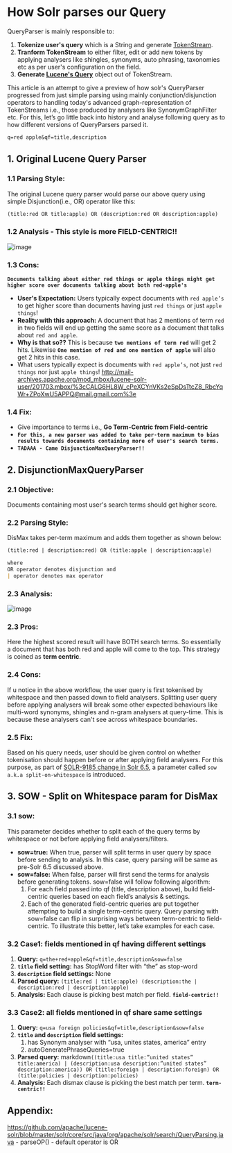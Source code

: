 # How Solr parses our Query

QueryParser is mainly responsible to:
1. **Tokenize user's query** which is a String and generate [TokenStream](https://github.com/apache/lucene-solr/blob/master/lucene/core/src/java/org/apache/lucene/analysis/TokenStream.java).
2. **Tranform TokenStream** to either filter, edit or add new tokens by applying analysers like shingles, synonyms, auto phrasing, taxonomies etc as per user's configuration on the field. 
3. **Generate [Lucene's Query](https://github.com/apache/lucene-solr/blob/master/lucene/core/src/java/org/apache/lucene/search/Query.java)** object out of TokenStream.

This article is an attempt to give a preview of how solr's QueryParser progressed from just simple parsing using mainly conjunction/disjunction operators to handling today's advanced graph-representation of TokenStreams i.e., those produced by analysers like SynonymGraphFilter etc. For this, let’s go little back into history and analyse following query as to how different versions of QueryParsers parsed it.
```markdown
q=red apple&qf=title,description
```

## 1. Original Lucene Query Parser

### 1.1 Parsing Style:
The original Lucene query parser would parse our above query using simple Disjunction(i.e., OR) operator like this:
```markdown
(title:red OR title:apple) OR (description:red OR description:apple)
```

### 1.2 Analysis - This style is more FIELD-CENTRIC!!
![image](https://user-images.githubusercontent.com/22542670/41508567-a4c539a0-7264-11e8-9503-5a2933fa2f60.png)

### 1.3 Cons: 
**`Documents talking about either red things or apple things might get higher score over documents talking about both red-apple's`**
- **User's Expectation:** Users typically expect documents with ```red apple’s``` to get higher score than documents having just ```red things``` or just ```apple things```! 
- **Reality with this approach:** A document that has 2 mentions of term ```red``` in two fields will end up getting the same score as a document that talks about ```red and apple```. 
- **Why is that so??** This is because **`two mentions of term red`** will get 2 hits. Likewise **`One mention of red and one mention of apple`** will also get 2 hits in this case.
- What users typically expect is documents with ```red apple’s```, not just ```red things``` nor just ```apple things```! 
http://mail-archives.apache.org/mod_mbox/lucene-solr-user/201703.mbox/%3cCALG6HL8W_cPeXCYnVKs2eSpDsTtcZ8_RbcYqWr+ZPoXwU5APPQ@mail.gmail.com%3e 

### 1.4 Fix: 
- Give importance to terms i.e., **Go Term-Centric from Field-centric**
- **`For this, a new parser was added to take per-term maximum to bias results towards documents containing more of user's search terms.`**
- **`TADAAA - Came DisjunctionMaxQueryParser!!`**

## 2. DisjunctionMaxQueryParser

### 2.1 Objective:
Documents containing most user's search terms should get higher score.

### 2.2 Parsing Style:
DisMax takes per-term maximum and adds them together as shown below: 
```markdown
(title:red | description:red) OR (title:apple | description:apple)

where
OR operator denotes disjunction and
| operator denotes max operator
```

### 2.3 Analysis:
![image](https://user-images.githubusercontent.com/22542670/41509173-97516c68-726d-11e8-841a-c04874715560.png)

### 2.3 Pros:
Here the highest scored result will have BOTH search terms. So essentially a document that has both red and apple will come to the top. This strategy is coined as **term centric**.

### 2.4 Cons:
If u notice in the above workflow, the user query is first tokenised by whitespace and then passed down to field analysers. Splitting user query before applying analysers will break some other expected behaviours like multi-word synonyms, shingles and n-gram analysers at query-time. This is because these analysers can't see across whitespace boundaries.

### 2.5 Fix:
Based on his query needs, user should be given control on whether tokenisation should happen before or after applying field analysers. For this purpose, as part of [SOLR-9185 change in Solr 6.5](https://lucene.apache.org/solr/guide/6_6/the-extended-dismax-query-parser.html#TheExtendedDisMaxQueryParser-ThesowParameter),  a parameter called ```sow a.k.a split-on-whitespace``` is introduced.

## 3. SOW - Split on Whitespace param for DisMax

### 3.1 sow:
This parameter decides whether to split each of the query terms by whitespace or not before applying field analysers/filters. 
- **sow=true:** When true, parser will split terms in user query by space before sending to analysis.
In this case, query parsing will be same as pre-Solr 6.5 discussed above.
- **sow=false:** When false, parser will first send the terms for analysis before generating tokens. sow=false will follow following algorithm:
    1.	For each field passed into qf (title, description above), build field-centric queries based on each field’s analysis & settings.
    2.	Each of the generated field-centric queries are put together attempting to build a single term-centric query.
Query parsing with sow=false can flip in surprising ways between term-centric to field-centric. To illustrate this better, let’s take examples for each case.

### 3.2 Case1: fields mentioned in qf having different settings
1. **Query:** ```q=the+red+apple&qf=title,description&sow=false```
2. **```title``` field setting:** has StopWord filter with “the” as stop-word
3. **```description``` field settings:** None
4. **Parsed query:** ```(title:red | title:apple) (description:the | description:red | description:apple)```
5. **Analysis:** Each clause is picking best match per field. **`field-centric!!`**

### 3.3 Case2: all fields mentioned in qf share same settings
1. **Query:** ```q=usa foreign policies&qf=title,description&sow=false```
2. **```title``` and ```description``` field settings:**
    1. has Synonym analyser with “usa, unites states, america” entry
	2. autoGeneratePhraseQueries=true
3. **Parsed query:**
markdown```((title:usa title:”united states” title:america) | (description:usa description:”united states” description:america)) OR
    (title:foreign | description:foreign) OR
    (title:policies | description:policies)```
4. **Analysis:** Each dismax clause is picking the best match per term. **`term-centric!!`**

## Appendix:

https://github.com/apache/lucene-solr/blob/master/solr/core/src/java/org/apache/solr/search/QueryParsing.java - parseOP() - default operator is OR
